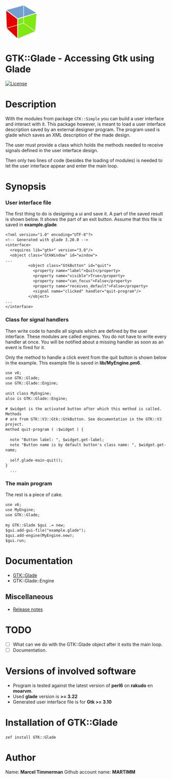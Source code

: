 ![gtk logo][logo]

# GTK::Glade - Accessing Gtk using Glade
[![License](http://martimm.github.io/label/License-label.svg)](http://www.perlfoundation.org/artistic_license_2_0)

# Description
With the modules from package `GTK::Simple` you can build a user interface and interact with it. This package however, is meant to load a user interface description saved by an external designer program. The program used is glade which saves an XML description of the made design.

The user must provide a class which holds the methods needed to receive signals defined in the user interface design.

Then only two lines of code (besides the loading of modules) is needed to let the user interface appear and enter the main loop.

# Synopsis
### User interface file
The first thing to do is designing a ui and save it. A part of the saved result is shown below. It shows the part of an exit button. Assume that this file is saved in **example.glade**.
```
<?xml version="1.0" encoding="UTF-8"?>
<!-- Generated with glade 3.20.0 -->
<interface>
  <requires lib="gtk+" version="3.0"/>
  <object class="GtkWindow" id="window">
...
          <object class="GtkButton" id="quit">
            <property name="label">Quit</property>
            <property name="visible">True</property>
            <property name="can_focus">False</property>
            <property name="receives_default">False</property>
            <signal name="clicked" handler="quit-program"/>
          </object>
...
</interface>

```

### Class for signal handlers
Then write code to handle all signals which are defined by the user interface. These modules are called engines. You do not have to write every handler at once. You will be notified about a missing handler as soon as an event is fired for it.

Only the method to handle a click event from the quit button is shown below in the example. This example file is saved in **lib/MyEngine.pm6**.

```
use v6;
use GTK::Glade;
use GTK::Glade::Engine;

unit class MyEngine;
also is GTK::Glade::Engine;

# $widget is the activated button after which this method is called. Methods
# are from GTK::V3::Gtk::GtkButton. See documentation in the GTK::V3 project.
method quit-program ( :$widget ) {

  note "Button label: ", $widget.get-label;
  note "Button name is by default button's class name: ", $widget.get-name;

  self.glade-main-quit();
}
  ...
```

### The main program
The rest is a piece of cake.
```
use v6;
use MyEngine;
use GTK::Glade;

my GTK::Glade $gui .= new;
$gui.add-gui-file("example.glade");
$gui.add-engine(MyEngine.new);
$gui.run;
```

# Documentation

* [GTK::Glade](https://modules.perl6.org/dist/GTK::Glade:cpan:MARTIMM/doc/Glade.pdf)
* GTK::Glade::Engine

## Miscellaneous
* [Release notes](https://modules.perl6.org/dist/GTK::Glade:cpan:MARTIMM/doc/CHANGES.md)

# TODO

* [ ] What can we do with the GTK::Glade object after it exits the main loop.
* [ ] Documentation.

# Versions of involved software

* Program is tested against the latest version of **perl6** on **rakudo** en **moarvm**.
* Used **glade** version is **>= 3.22**
* Generated user interface file is for **Gtk >= 3.10**

# Installation of GTK::Glade

`zef install GTK::Glade`


# Author

Name: **Marcel Timmerman**
Github account name: **MARTIMM**


<!---- [refs] ----------------------------------------------------------------->
[release]: https://github.com/MARTIMM/gtk-glade/blob/master/doc/CHANGES.md
[logo]: doc/gtk-logo-100.png
